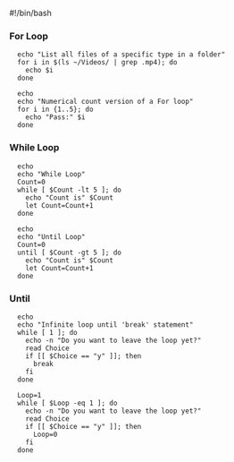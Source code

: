 #!/bin/bash

### For Loop
      echo "List all files of a specific type in a folder"
      for i in $(ls ~/Videos/ | grep .mp4); do
        echo $i
      done

      echo
      echo "Numerical count version of a For loop"
      for i in {1..5}; do
        echo "Pass:" $i
      done

### While Loop
      echo
      echo "While Loop"
      Count=0
      while [ $Count -lt 5 ]; do
        echo "Count is" $Count
        let Count=Count+1
      done

      echo
      echo "Until Loop"
      Count=0
      until [ $Count -gt 5 ]; do
        echo "Count is" $Count
        let Count=Count+1
      done
### Until 
      echo
      echo "Infinite loop until 'break' statement"
      while [ 1 ]; do
        echo -n "Do you want to leave the loop yet?"
        read Choice
        if [[ $Choice == "y" ]]; then
          break
        fi
      done

      Loop=1
      while [ $Loop -eq 1 ]; do
        echo -n "Do you want to leave the loop yet?"
        read Choice
        if [[ $Choice == "y" ]]; then
          Loop=0
        fi
      done
